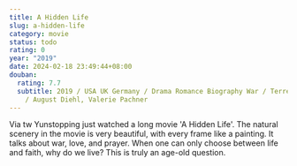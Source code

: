 ```yaml
---
title: A Hidden Life
slug: a-hidden-life
category: movie
status: todo
rating: 0
year: "2019"
date: 2024-02-18 23:49:44+08:00
douban:
  rating: 7.7
  subtitle: 2019 / USA UK Germany / Drama Romance Biography War / Terrence Malick
    / August Diehl, Valerie Pachner
---
```


Via tw Yunstopping just watched a long movie 'A Hidden Life'. The natural scenery in the movie is very beautiful, with every frame like a painting. It talks about war, love, and prayer. When one can only choose between life and faith, why do we live? This is truly an age-old question.

